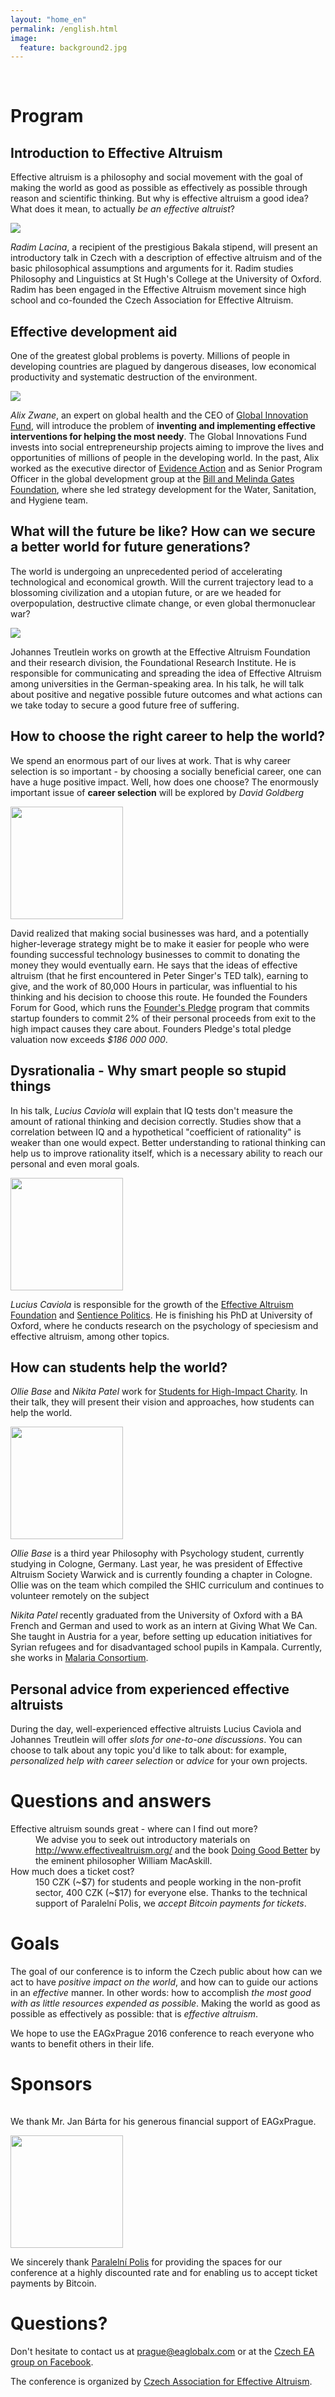 ```yaml
---
layout: "home_en"
permalink: /english.html
image:
  feature: background2.jpg
---
```



<a name="program"></a>
<br>

# Program

## Introduction to Effective Altruism

Effective altruism is a philosophy and social movement with the goal of
making the world as good as possible as effectively as possible through
reason and scientific thinking.
But why is effective altruism a good idea? What does it mean, to actually <i>be
an effective altruist</i>?

<div class="speaker">
<img src="images/speakers/radim.jpg">
<div class="desc">
<p>
<i>Radim Lacina</i>, a recipient of the prestigious Bakala stipend, will
present an introductory talk in Czech with a description of effective altruism
and of the basic philosophical assumptions and arguments for it.
Radim studies Philosophy and Linguistics at St Hugh's College at the University
of Oxford. Radim has been engaged in the Effective Altruism movement since high
school and co-founded the Czech Association for Effective Altruism.
</p>
</div>
</div>

## Effective development aid

One of the greatest global problems is poverty.
Millions of people in developing countries are plagued by dangerous diseases,
low economical productivity and systematic destruction of the environment.

<!-- TODO: nicer and mobile styling -->
<div class="speaker">
<img src="images/speakers/alix-zwane.jpg">
<div class="desc">
<p>
<i>Alix Zwane</i>, an expert on global health and the CEO of <a href="http://www.globalinnovation.fund/">Global Innovation Fund</a>,
will introduce the problem of <b>inventing and implementing effective
interventions for helping the most needy</b>. The Global Innovations Fund
invests into social entrepreneurship projects aiming to improve the lives and
opportunities of millions of people in the developing world. In the past,
Alix worked as the executive director of <a href="http://www.evidenceaction.org/">Evidence Action</a>
and as Senior Program Officer in the global development group at the <a href="http://www.gatesfoundation.org/">Bill and Melinda Gates Foundation</a>,
where she led strategy development for the Water, Sanitation, and Hygiene team.
</p>
</div>
</div>

## What will the future be like? How can we secure a better world for future generations?

The world is undergoing an unprecedented period of accelerating technological
and economical growth. Will the current trajectory lead to a blossoming
civilization and a utopian future, or are we headed for overpopulation,
destructive climate change, or even global thermonuclear war?

<!-- TODO: grid -->
<div class="speaker">
<img src="images/speakers/johannes-treutlein.jpg">
<div class="desc">
<p>
Johannes Treutlein works on growth at the Effective Altruism Foundation and their research division, the Foundational Research Institute. He is responsible for communicating and spreading the idea of Effective Altruism among universities in the German-speaking area. In his talk, he will talk about positive and negative possible future outcomes and what actions can we take today to secure a good future free of suffering.
</p>
</div>
</div>

## How to choose the right career to help the world?

We spend an enormous part of our lives at work. That is why
career selection is so important - by choosing a socially beneficial career,
one can have a huge positive impact. Well, how does one choose?
The enormously important issue of <b>career selection</b> will be explored
by <i>David Goldberg</i>

<div class="speaker">
<img src="images/speakers/david-goldberg.jpg"
	style="width: 180px;" >
<div class="desc">
<p>
David realized that making social businesses was hard, and a potentially
higher-leverage strategy might be to make it easier for people who were
founding successful technology businesses to commit to donating the money they
would eventually earn. He says that the ideas of effective altruism (that he
first encountered in Peter Singer's TED talk), earning to give, and the work
of 80,000 Hours in particular, was influential to his thinking and his decision
to choose this route. He founded the Founders Forum for Good, which runs the
<a href="https://founderspledge.com/">Founder's Pledge</a> program that
commits startup founders to commit 2% of their personal proceeds from exit to the high impact causes they care about. Founders Pledge's total pledge valuation now exceeds <i>$186 000 000</i>.
</p>
</div>
</div>

## Dysrationalia - Why smart people so stupid things

In his talk, <i>Lucius Caviola</i> will explain that IQ tests don't measure
the amount of rational thinking and decision correctly.
Studies show that a correlation between IQ and a hypothetical "coefficient of rationality"
is weaker than one would expect. Better understanding to rational thinking
can help us to improve rationality itself, which is a necessary ability to
reach our personal and even moral goals.

<div class="speaker">
<img src="images/speakers/lucius-caviola.jpg"
	style="width: 180px;" >
<div class="desc">
<p>
<i>Lucius Caviola</i> is responsible for the growth of the <a href="https://ea-foundation.org/">Effective Altruism Foundation</a> and <a href="https://sentience-politics.org/">Sentience Politics</a>. He is finishing his PhD at University of Oxford, where he conducts research on the psychology of speciesism and effective altruism, among other topics.
</p>
</div>
</div>

## How can students help the world?

<i>Ollie Base</i> and <i>Nikita Patel</i> work for <a href="http://www.shicschools.org/">Students for High-Impact Charity</a>. 
In their talk, they will present their vision and approaches, how students can help the world. 

<div class="speaker">
<img src="images/speakers/ollie.jpg"
	style="width: 180px;" >
<div class="desc">
<p>
<i>Ollie Base</i> is a third year Philosophy with Psychology student, currently studying in Cologne, Germany. Last year, he was president of Effective Altruism Society Warwick and is currently founding a chapter in Cologne. Ollie was on the team which compiled the SHIC curriculum and continues to volunteer remotely on the subject
</p>
</div>
</div>

<i>Nikita Patel</i> recently graduated from the University of Oxford with a BA French and German and used to work as an intern at Giving What We Can. She taught in Austria for a year, before setting up education initiatives for Syrian refugees and for disadvantaged school pupils in Kampala. Currently, she works in <a href="http://www.malariaconsortium.org/">Malaria Consortium</a>.

## Personal advice from experienced effective altruists

During the day,  well-experienced effective altruists
Lucius Caviola and Johannes Treutlein will offer
*slots for one-to-one discussions*. You can choose to talk about any
topic you'd like to talk about: for example, *personalized help with career
selection* or *advice* for your own projects.

# Questions and answers

<dl>
<dt>Effective altruism sounds great - where can I find out more?</dt>
<dd>
We advise you to seek out introductory materials on <a
href="http://www.effectivealtruism.org/">http://www.effectivealtruism.org/</a>
and the book <a href="http://www.effectivealtruism.com/">Doing Good Better</a>
by the eminent philosopher William MacAskill.</dd>
<dt>How much does a ticket cost?</dt>
<dd>
	150 CZK (~$7) for students and people working in the non-profit sector,
	400 CZK (~$17) for everyone else. Thanks to the technical support of
	Paralelní Polis, we <i>accept Bitcoin payments for tickets</i>.
</dd>
</dl>

# Goals

The goal of our conference is to inform the Czech public about how can
we act to have *positive impact on the world*, and how can to guide
our actions in an *effective* manner. In other words: how to accomplish
*the most good with as little resources expended as possible*.
Making the world as good as possible as effectively as possible: that
is *effective altruism*.

We hope to use the EAGxPrague 2016 conference to reach everyone who
wants to benefit others in their life.

# Sponsors

<div class="sponsor">
<span style="display: block; width: 180px; height: 1px;"></span>
<div class="desc">
<p>
We thank Mr. Jan Bárta for his generous financial support of EAGxPrague.
</p>
</div>
</div>

<div class="sponsor">
<a href="https://www.paralelnipolis.cz/"><img src="images/paralelnipolis.jpg"
	style="width: 180px;" ></a>
<p>
We sincerely thank <a href="https://www.paralelnipolis.cz/">Paralelní Polis</a>
for providing the spaces for our conference at a highly discounted rate
and for enabling us to accept ticket payments by Bitcoin.
</p>
</div>

# Questions?

Don't hesitate to contact us at [prague@eaglobalx.com](mailto:prague@eaglobalx.com)
or at the [Czech EA group on Facebook](https://www.facebook.com/groups/efektivnialtruismuscz/505083673035289/).

The conference is organized by [Czech Association for Effective Altruism](http://www.efektivni-altruismus.cz/kontakt).
